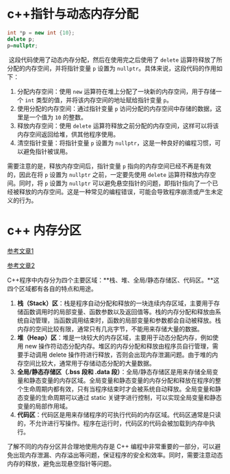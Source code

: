 # c++指针与动态内存分配

```c++
int *p = new int {10};
delete p;
p=nullptr;
```

​		这段代码使用了动态内存分配，然后在使用完之后使用了 `delete` 运算符释放了所分配的内存空间，并将指针变量 `p` 设置为 `nullptr`。具体来说，这段代码的作用如下：

1. 分配内存空间：使用 `new` 运算符在堆上分配了一块新的内存空间，用于存储一个 `int` 类型的值，并将该内存空间的地址赋给指针变量 `p`。
2. 使用分配的内存空间：通过指针变量 `p` 访问分配的内存空间中存储的数据，这里是一个值为 `10` 的整数。
3. 释放内存空间：使用 `delete` 运算符释放之前分配的内存空间，这样可以将该内存空间返回给堆，供其他程序使用。
4. 清空指针变量：将指针变量 `p` 设置为 `nullptr`，这是一种良好的编程习惯，可以避免指针被误用。

需要注意的是，释放内存空间后，指针变量 `p` 指向的内存空间已经不再是有效的，因此在将 `p` 设置为 `nullptr` 之前，一定要先使用 `delete` 运算符释放内存空间。同时，将 `p` 设置为 `nullptr` 可以避免悬空指针的问题，即指针指向了一个已经被释放的内存空间。这是一种常见的编程错误，可能会导致程序崩溃或产生未定义的行为。

# c++ 内存分区

[参考文章1](https://blog.csdn.net/m0_65635427/article/details/127785398)

[参考文章2](https://blog.csdn.net/weixin_46098577/article/details/122174159)

C++程序中内存分为四个主要区域：**栈、堆、全局/静态存储区、代码区。**这四个区域都有各自的特点和用途。

1. **栈（Stack）区**：栈是程序自动分配和释放的一块连续内存区域，主要用于存储函数调用时的局部变量、函数参数以及返回值等。栈的内存分配和释放由系统自动管理，当函数调用结束时，函数的局部变量和参数都会自动被释放。栈内存的空间比较有限，通常只有几兆字节，不能用来存储大量的数据。
2. **堆（Heap）区**：堆是一块较大的内存区域，主要用于动态分配内存，例如使用 new 操作符动态分配内存。堆区的内存分配和释放由程序员自行管理，需要手动调用 delete 操作符进行释放，否则会出现内存泄漏问题。由于堆的内存空间比较大，通常用于存储动态分配的大量数据。
3. **全局/静态存储区（.bss 段和 .data 段）**：全局/静态存储区是用来存储全局变量和静态变量的内存区域。全局变量和静态变量的内存分配和释放在程序的整个生命周期内都有效，只有当程序结束时才会被系统自动释放。全局变量和静态变量的生命周期可以通过 static 关键字进行控制，可以实现全局变量和静态变量的局部作用域。
4. **代码区**：代码区是用来存储程序的可执行代码的内存区域。代码区通常是只读的，不允许进行写操作。程序在运行时，代码区的代码会被加载到内存中执行。

了解不同的内存分区并合理地使用内存是 C++ 编程中非常重要的一部分，可以避免出现内存泄漏、内存溢出等问题，保证程序的安全和效率。同时，需要注意动态内存的释放，避免出现悬空指针等问题。

